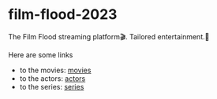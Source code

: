 # film-flood-2023

The Film Flood streaming platform🎬. Tailored entertainment.🍿

Here are some links

- to the movies: [movies](https://github.com/dezGusty/film-flood-2023/blob/main/movies/movies.md)
- to the actors: [actors](https://github.com/dezGusty/film-flood-2023/tree/main/actors/stars.md)
- to the series: [series](/series/series.md)
